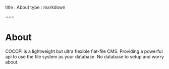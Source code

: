 
title : About
type  : markdown

===

# About

COCOPi is a lightweight but ultra flexible flat-file CMS.
Providing a powerful api to use the file system as your database.
No database to setup and worry about.
